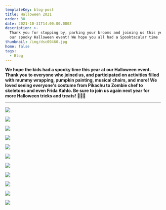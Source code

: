 ```yaml
---
templateKey: blog-post
title: Halloween 2021
order: 30
date: 2021-10-31T14:00:00.000Z
description: >-
  Thank you for stopping by, parking your brooms and joining us this year for
  our spooky Halloween event! We hope you all had a Spooktacular time
thumbnail: /img/dsc09460.jpg
home: false
tags:
  - Blog
---
```

**We hope the kids had a spooky time this year at our Halloween event. Thank you to everyone who joined us, and participated on activities filled with mummy wrapping, pumpkin painting, musical chairs, and more! We loved seeing everyone's costume from Pikachu to Zombie chef to skeletons and even Frida Kahlo. Be sure to join us again next year for more Halloween tricks and treats!** 🎃👻💀

- - -

![](/img/dsc09446.jpg)

![](/img/dsc09298.jpg)

![](/img/dsc09274.jpg)

![](/img/dsc09379.jpg)

![](/img/dsc09433.jpg)



![](/img/dsc09408.jpg)

![](/img/dsc09312.jpg)

![](/img/dsc09419.jpg)

![](/img/dsc09390.jpg)

![](/img/dsc09450.jpg)

![](/img/dsc09392.jpg)
